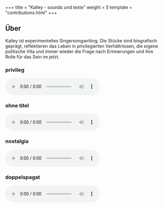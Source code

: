 +++
title = "Kalley - sounds und texte"
weight = 5
template = "contributions.html"
+++

## Über

Kalley ist experimentelles Singersongwriting. Die Stücke sind biografisch geprägt, reflektieren das Leben in privilegierten Verhältnissen, die eigene politische Vita und immer wieder die Frage nach Erinnerungen und ihre Rolle für das Sein im jetzt.


### privileg

<audio controls>
<source src="privileg.mp3" type="audio/mpeg">
Dein Browser unterstützt leider nicht die Wiedergabe von Audiofiles.
</audio> 


### ohne titel

<audio controls>
<source src="ohne-titel.mp3" type="audio/mpeg">
Dein Browser unterstützt leider nicht die Wiedergabe von Audiofiles.
</audio> 


### nostalgia

<audio controls>
<source src="nostalgia.mp3" type="audio/mpeg">
Dein Browser unterstützt leider nicht die Wiedergabe von Audiofiles.
</audio> 


### doppelspagat

<audio controls>
<source src="doppelspagat.mp3" type="audio/mpeg">
Dein Browser unterstützt leider nicht die Wiedergabe von Audiofiles.
</audio> 

